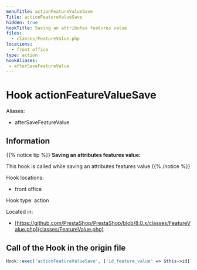 ```yaml
---
menuTitle: actionFeatureValueSave
Title: actionFeatureValueSave
hidden: true
hookTitle: Saving an attributes features value
files:
  - classes/FeatureValue.php
locations:
  - front office
type: action
hookAliases:
 - afterSaveFeatureValue
---
```


# Hook actionFeatureValueSave

Aliases: 
 - afterSaveFeatureValue



## Information

{{% notice tip %}}
**Saving an attributes features value:** 

This hook is called while saving an attributes features value
{{% /notice %}}

Hook locations: 
  - front office

Hook type: action

Located in: 
  - [https://github.com/PrestaShop/PrestaShop/blob/8.0.x/classes/FeatureValue.php](classes/FeatureValue.php)

## Call of the Hook in the origin file

```php
Hook::exec('actionFeatureValueSave', ['id_feature_value' => $this->id])
```